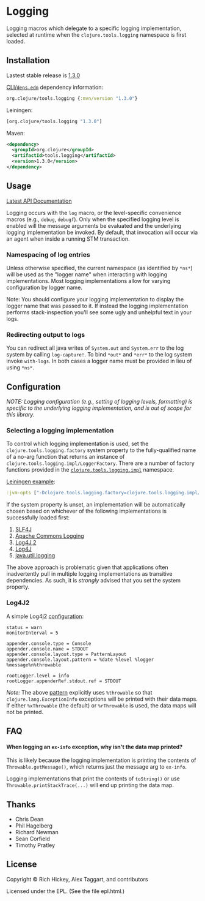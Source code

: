 # Logging

Logging macros which delegate to a specific logging implementation, selected
at runtime when the `clojure.tools.logging` namespace is first loaded.

## Installation

Lastest stable release is [1.3.0]

[CLI/`deps.edn`](https://clojure.org/reference/deps_edn) dependency information:
```clojure
org.clojure/tools.logging {:mvn/version "1.3.0"}
```

Leiningen:

```clojure
[org.clojure/tools.logging "1.3.0"]
```

Maven:

```xml
<dependency>
  <groupId>org.clojure</groupId>
  <artifactId>tools.logging</artifactId>
  <version>1.3.0</version>
</dependency>
```

## Usage

[Latest API Documentation](https://clojure.github.io/tools.logging)

Logging occurs with the `log` macro, or the level-specific convenience macros
(e.g., `debug`, `debugf`). Only when the specified logging level is enabled will
the message arguments be evaluated and the underlying logging implementation be
invoked. By default, that invocation will occur via an agent when inside a
running STM transaction.

### Namespacing of log entries

Unless otherwise specified, the current namespace (as identified by `*ns*`) will
be used as the "logger name" when interacting with logging implementations. Most
logging implementations allow for varying configuration by logger name.

Note: You should configure your logging implementation to display the logger
name that was passed to it. If instead the logging implementation performs
stack-inspection you'll see some ugly and unhelpful text in your logs.

### Redirecting output to logs

You can redirect all java writes of `System.out` and `System.err` to the log
system by calling `log-capture!`.  To bind `*out*` and `*err*` to the log system
invoke `with-logs`.  In both cases a logger name must be provided in lieu of
using `*ns*`.

## Configuration

_NOTE: Logging configuration (e.g., setting of logging levels, formatting) is
specific to the underlying logging implementation, and is out of scope for this
library._

### Selecting a logging implementation

To control which logging implementation is used, set the `clojure.tools.logging.factory`
system property to the fully-qualified name of a no-arg function that returns an
instance of `clojure.tools.logging.impl/LoggerFactory`. There are a number of
factory functions provided in the [`clojure.tools.logging.impl`](https://clojure.github.io/tools.logging/#clojure.tools.logging.impl/find-factory)
namespace.

[Leiningen example]:

```clojure
:jvm-opts ["-Dclojure.tools.logging.factory=clojure.tools.logging.impl/slf4j-factory"]
```

If the system property is unset, an implementation will be automatically chosen
based on whichever of the following implementations is successfully loaded first:

1. [SLF4J]
2. [Apache Commons Logging]
3. [Log4J 2]
4. [Log4J]
5. [java.util.logging]

The above approach is problematic given that applications often inadvertently pull
in multiple logging implementations as transitive dependencies. As such, it is
_strongly_ advised that you set the system property.

### Log4J2

A simple Log4j2 [configuration](https://logging.apache.org/log4j/2.x/manual/configuration.html):

```properties
status = warn
monitorInterval = 5

appender.console.type = Console
appender.console.name = STDOUT
appender.console.layout.type = PatternLayout
appender.console.layout.pattern = %date %level %logger %message%n%throwable

rootLogger.level = info
rootLogger.appenderRef.stdout.ref = STDOUT
```

*Note:* The above [pattern](https://logging.apache.org/log4j/2.x/manual/layouts.html#Patterns)
explicitly uses `%throwable` so that `clojure.lang.ExceptionInfo` exceptions
will be printed with their data maps. If either `%xThrowable` (the default) or
`%rThrowable` is used, the data maps will not be printed.

## FAQ

#### When logging an `ex-info` exception, why isn't the data map printed?

This is likely because the logging implementation is printing the contents of
`Throwable.getMessage()`, which returns just the message arg to `ex-info`.

Logging implementations that print the contents of `toString()` or use `Throwable.printStackTrace(...)`
will end up printing the data map.

## Thanks

* Chris Dean
* Phil Hagelberg
* Richard Newman
* Sean Corfield
* Timothy Pratley

## License

Copyright © Rich Hickey, Alex Taggart, and contributors

Licensed under the EPL. (See the file epl.html.)


[1.3.0]: https://github.com/clojure/tools.logging/tree/v1.3.0
[1.2.4]: https://github.com/clojure/tools.logging/tree/v1.2.4
[Leiningen example]: https://github.com/technomancy/leiningen/blob/master/doc/TUTORIAL.md#setting-jvm-options
[SLF4J]: https://www.slf4j.org/
[Apache Commons Logging]: https://commons.apache.org/logging
[Log4J 2]: https://logging.apache.org/log4j/2.x/
[Log4J]: https://logging.apache.org/log4j/1.2/
[java.util.logging]: https://docs.oracle.com/en/java/javase/13/docs/api/java.logging/java/util/logging/package-summary.html 
